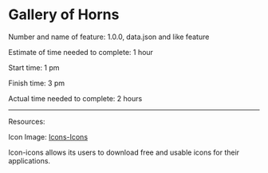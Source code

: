 # Gallery of Horns  

Number and name of feature: 1.0.0, data.json and like feature  

Estimate of time needed to complete: 1 hour  

Start time: 1 pm  

Finish time:  3 pm

Actual time needed to complete:  2 hours  

_________________________________________________________________________

Resources:

Icon Image: [Icons-Icons](https://icon-icons.com/)

Icon-icons allows its users to download free and usable icons for their applications.  
